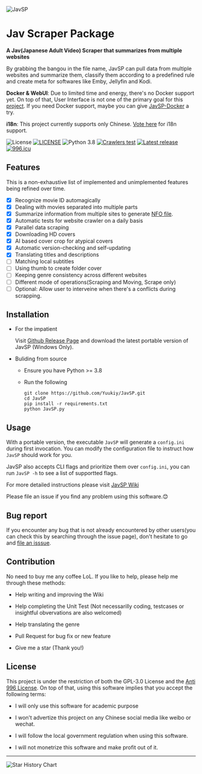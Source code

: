 ![JavSP](https://github.com/Yuukiy/JavSP/blob/master/image/javsp_logo.png?raw=true)

# Jav Scraper Package

**A Jav(Japanese Adult Video) Scraper that summarizes from multiple websites**

By grabbing the	bangou in the file name, JavSP can pull data from multiple websites and summarize them, classify them according to a predefined rule and create meta for softwares like Emby, Jellyfin and Kodi.

**Docker & WebUI**: Due to limited time and energy, there's no Docker support yet. On top of that, User Interface is not one of the primary goal for this [project](https://github.com/Yuukiy/JavSP/issues/148). If you need Docker support, maybe you can give [JavSP-Docker](https://github.com/tetato/JavSP-Docker) a try.

**i18n**: This project currently supports only Chinese. [Vote here](https://github.com/Yuukiy/JavSP/discussions/157) for i18n support.

![License](https://img.shields.io/github/license/Yuukiy/JavSP)
[![LICENSE](https://img.shields.io/badge/license-Anti%20996-blue.svg)](https://github.com/996icu/996.ICU/blob/master/LICENSE)
![Python 3.8](https://img.shields.io/badge/python-3.8-green.svg)
[![Crawlers test](https://img.shields.io/github/actions/workflow/status/Yuukiy/JavSP/test-web-funcs.yml?label=crawlers%20test)](https://github.com/Yuukiy/JavSP/actions/workflows/test-web-funcs.yml)
[![Latest release](https://img.shields.io/github/v/release/Yuukiy/JavSP)](https://github.com/Yuukiy/JavSP/releases/latest)
[![996.icu](https://img.shields.io/badge/link-996.icu-red.svg)](https://996.icu)

## Features

This is a non-exhaustive list of implemented and unimplemented features being refined over time.

- [x] Recognize movie ID automagically
- [x] Dealing with movies separated into multiple parts
- [x] Summarize information from multiple sites to generate [NFO file](https://jellyfin.org/docs/general/server/metadata/nfo/).
- [x] Automatic tests for website crawler on a daily basis
- [x] Parallel data scraping
- [x] Downloading HD covers
- [x] AI based cover crop for atypical covers
- [x] Automatic version-checking and self-updating
- [x] Translating titles and descriptions
- [ ] Matching local subtitles
- [ ] Using thumb to create folder cover
- [ ] Keeping genre consistency across different websites
- [ ] Different mode of operations(Scraping and Moving, Scrape only)
- [ ] Optional: Allow user to interveine when there's a conflicts during scrapping.

## Installation

- For the impatient

	Visit [Github Release Page](https://github.com/Yuukiy/JavSP/releases/latest) and download the latest portable version of JavSP (Windows Only).

- Buliding from source
  - Ensure you have Python >= 3.8
  - Run the following

	```
	git clone https://github.com/Yuukiy/JavSP.git
	cd JavSP
	pip install -r requirements.txt
	python JavSP.py
	```

## Usage

With a portable version, the executable `JavSP` will generate a ```config.ini``` during first invocation. You can modify the configuration file to instruct how `JavSP` should work for you.

JavSP also accepts CLI flags and prioritize them over `config.ini`, you can run `JavSP -h` to see a list of supportted flags. 

For more detailed instructions please visit [JavSP Wiki](https://github.com/Yuukiy/JavSP/wiki)

Please file an issue if you find any problem using this software.😊 

## Bug report

If you encounter any bug that is not already encountered by other users(you can check this by searching through the issue page), don't hesitate to go and [file an isssue](https://github.com/Yuukiy/JavSP/issues).


## Contribution

No need to buy me any coffee LoL. If you like to help, please help me through these methods:

- Help writing and improving the Wiki

- Help completing the Unit Test (Not necessarilly coding, testcases or insightful obvervations are also welcomed)

- Help translating the genre

- Pull Request for bug fix or new feature

- Give me a star (Thank you!)


## License

This project is under the restriction of both the GPL-3.0 License and the [Anti 996 License](https://github.com/996icu/996.ICU/blob/master/LICENSE_CN). On top of that, using this software implies that you accept the following terms: 
- I will only use this software for academic purpose

- I won't advertize this project on any Chinese social media like weibo or wechat.

- I will follow the local government regulation when using this software.

- I will not monetrize this software and make profit out of it.

---

![Star History Chart](https://api.star-history.com/svg?repos=Yuukiy/JavSP&type=Date)
